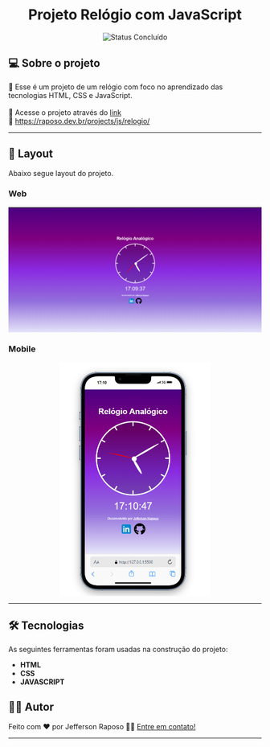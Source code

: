 ##
<h1 align="center">Projeto Relógio com JavaScript</h1>

<p align="center">
	<img alt="Status Concluído" src="https://img.shields.io/badge/STATUS-CONCLU%C3%8DDO-brightgreen">
</p>

## 💻 Sobre o projeto

📄 Esse é um projeto de um relógio com foco no aprendizado das tecnologias HTML, CSS e JavaScript.<br>
<br>🔗 Acesse o projeto através do [link](https://raposo.dev.br/projects/js/relogio/) 
<br>🔗 https://raposo.dev.br/projects/js/relogio/

---

## 🎨 Layout

Abaixo segue layout do projeto.

### Web

<p align="center" style="display: flex; align-items: flex-start; justify-content: center;">
  <img alt="Calculadora" title="Calculadora" src="assets/img/web.png" width="1000px">


### Mobile

<p align="center" style="display: flex; align-items: flex-start; justify-content: center;">
  <img alt="Calculadora" title="Calculadora" src="assets/img/mobile.png" width="300px">

---


## 🛠 Tecnologias

As seguintes ferramentas foram usadas na construção do projeto:


-   **HTML**
-   **CSS**
-   **JAVASCRIPT**


## 🧙‍♂️ Autor

Feito com ❤️ por Jefferson Raposo 👋🏽 [Entre em contato!](https://www.linkedin.com/in/jefferson-raposo/)

---